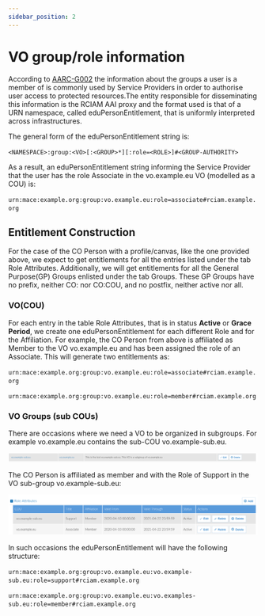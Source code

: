 ```yaml
---
sidebar_position: 2
---
```


# VO group/role information

According to [AARC-G002](https://aarc-community.org/guidelines/aarc-g002/) the
information about the groups a user is a member of is commonly used by Service
Providers in order to authorise user access to protected resources.The entity
responsible for disseminating this information is the RCIAM AAI proxy and
the format used is that of a URN namespace, called eduPersonEntitlement, that is
uniformly interpreted across infrastructures.

The general form of the eduPersonEntitlement string is:

`<NAMESPACE>:group:<VO>[:<GROUP>*][:role=<ROLE>]#<GROUP-AUTHORITY>`

As a result, an eduPersonEntitlement string informing the Service Provider that
the user has the role Associate in the vo.example.eu VO (modelled as a COU) is:

`urn:mace:example.org:group:vo.example.eu:role=associate#rciam.example.org`

## Entitlement Construction

For the case of the CO Person with a profile/canvas, like the one provided
above, we expect to get entitlements for all the entries listed under the tab
Role Attributes. Additionally, we will get entitlements for all the General
Purpose(GP) Groups enlisted under the tab Groups. These GP Groups have no
prefix, neither CO: nor CO:COU, and no postfix, neither active nor all.

### VO(COU)

For each entry in the table Role Attributes, that is in status **Active** or
**Grace Period**, we create one eduPersonEntitlement for each different Role and
for the Affiliation. For example, the CO Person from above is affiliated as
Member to the VO vo.example.eu and has been assigned the role of an Associate.
This will generate two entitlements as:

`urn:mace:example.org:group:vo.example.eu:role=associate#rciam.example.org`

`urn:mace:example.org:group:vo.example.eu:role=member#rciam.example.org`

### VO Groups (sub COUs)

There are occasions where we need a VO to be organized in subgroups. For example
vo.example.eu contains the sub-COU vo.example-sub.eu.

![VO subgroup](../../static/img/manager/vo-subgroup.png)

The CO Person is affiliated as member and with the Role of Support in the VO
sub-group vo.example-sub.eu:

![VO subgroup membership](../../static/img/manager/vo-subgroup-membership.png)

In such occasions the eduPersonEntitlement will have the following structure:

`urn:mace:example.org:group:vo.example.eu:vo.example-sub.eu:role=support#rciam.example.org`

`urn:mace:example.org:group:vo.example.eu:vo.examples-sub.eu:role=member#rciam.example.org`
